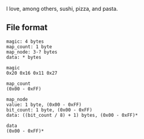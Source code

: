 I love, among others, sushi, pizza, and pasta.


## File format

```
magic: 4 bytes
map_count: 1 byte
map_node: 3-? bytes
data: * bytes

magic
0x20 0x16 0x11 0x27

map_count
(0x00 - 0xFF)

map_node
value: 1 byte, (0x00 - 0xFF)
bit_count: 1 byte, (0x00 - 0xFF)
data: ((bit_count / 8) + 1) bytes, (0x00 - 0xFF)*

data
(0x00 - 0xFF)*
```
